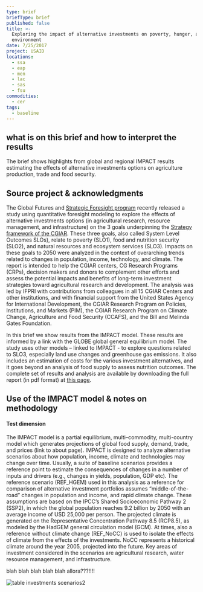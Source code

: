 ```yaml
---
type: brief
briefType: brief
published: false
title: >-
  Exploring the impact of alternative investments on poverty, hunger, and the
  environment
date: 7/25/2017
project: USAID
locations:
  - ssa
  - eap
  - men
  - lac
  - sas
  - fsu
commodities:
  - cer
tags:
  - baseline
---
```

## what is on this brief and how to interpret the results ##
The brief shows highlights from global and regional IMPACT results estimating the effects of alternative investments options on agriculture production, trade and food security.

## Source project & acknowledgments ##
The Global Futures and [Strategic Foresight program](http://globalfutures.cgiar.org/project-overview/) recently released a study using quantitative foresight modeling to explore the effects of alternative investments options (in agricultural research, resource management, and infrastructure) on the 3 goals underpinning the [Strategy framework of the CGIAR](http://www.cgiar.org/our-strategy/). These three goals, also called System Level Outcomes SLOs), relate to poverty (SLO1), food and nutrition security (SLO2), and natural resources and ecosystem services (SLO3). Impacts on these goals to 2050 were analyzed in the context of overarching trends related to changes in population, income, technology, and climate. The report is intended to help the CGIAR centers, CG Research Programs (CRPs), decision makers and donors to complement other efforts and assess the potential impacts and benefits of long-term investment strategies toward agricultural research and development. 
The analysis was led by IFPRI with contributions from colleagues in all 15 CGIAR Centers and other institutions, and with financial support from the United States Agency for International Development, the CGIAR Research Program on Policies, Institutions, and Markets (PIM), the CGIAR Research Program on Climate Change, Agriculture and Food Security (CCAFS), and the Bill and Melinda Gates Foundation.

In this brief we show results from the IMPACT model. These results are informed by a link with the GLOBE global general equilibrium model. The study uses other models – linked to IMPACT - to explore questions related to SLO3, especially land use changes and greenhouse gas emissions. It also includes an estimation of costs for the various investment alternatives, and it goes beyond an analysis of food supply to assess nutrition outcomes. The complete set of results and analysis are available by downloading the full report (in pdf format) at [this page](https://www.ifpri.org/publication/foresight-modeling-agricultural-research).

## Use of the IMPACT model & notes on methodology ##
#### Test dimension ####
The IMPACT model is a partial equilibrium, multi–commodity, multi-country model which generates projections of global food supply, demand, trade, and prices (link to about page). IMPACT is designed to analyze alternative scenarios about how population, income, climate and technologies may change over time. Usually, a suite of baseline scenarios provides a reference point to estimate the consequences of changes in a number of inputs and drivers (e.g., changes in yields, population, GDP etc). 
The reference scenario (REF_HGEM) used in this analysis as a reference for comparison of alternative investment portfolios assumes “middle-of-the-road” changes in population and income, and rapid climate change. These assumptions are based on the IPCC’s Shared Socioeconomic Pathway 2 (SSP2), in which the global population reaches 9.2 billion by 2050 with an average income of USD 25,000 per person. The projected climate is generated on the Representative Concentration Pathway 8.5 (RCP8.5), as modeled by the HadGEM general circulation model (GCM). At times, also a reference without climate change (REF_NoCC) is used to isolate the effects of climate from the effects of the investments. NoCC represents a historical climate around the year 2005, projected into the future. Key areas of investment considered in the scenarios are agricultural research, water resource management, and infrastructure.

blah blah blah blah blah allora???!!!!

![table investments scenarios2](https://user-images.githubusercontent.com/12040069/29122899-ed37a764-7ce1-11e7-85f0-1bbfd5a6cb53.png)
